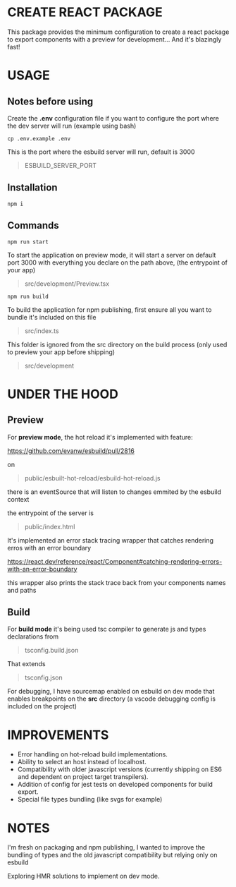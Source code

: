 # CREATE REACT PACKAGE

This package provides the minimum configuration to create a react package to export components with a preview for development... And it's blazingly fast!

# USAGE

## Notes before using

Create the **.env** configuration file if you want to configure the port where the dev server will run (example using bash)

    cp .env.example .env

This is the port where the esbuild server will run, default is 3000

> ESBUILD_SERVER_PORT

## Installation

    npm i

## Commands

    npm run start

To start the application on preview mode, it will start a server on default port 3000 with everything you declare on the path above, (the entrypoint of your app)

> src/development/Preview.tsx

    npm run build

To build the application for npm publishing, first ensure all you want to bundle it's included on this file

> src/index.ts

This folder is ignored from the src directory on the build process (only used to preview your app before shipping)

> src/development

# UNDER THE HOOD

## Preview

For **preview mode**, the hot reload it's implemented with feature:

https://github.com/evanw/esbuild/pull/2816

on

> public/esbuilt-hot-reload/esbuild-hot-reload.js

there is an eventSource that will listen to changes emmited by the esbuild context

the entrypoint of the server is

> public/index.html

It's implemented an error stack tracing wrapper that catches rendering erros with an error boundary

https://react.dev/reference/react/Component#catching-rendering-errors-with-an-error-boundary

this wrapper also prints the stack trace back from your components names and paths

## Build

For **build mode** it's being used tsc compiler to generate js and types declarations from

> tsconfig.build.json

That extends 

> tsconfig.json

For debugging, I have sourcemap enabled on esbuild on dev mode that enables breakpoints on the **src** directory (a vscode debugging config is included on the project)

# IMPROVEMENTS

- Error handling on hot-reload build implementations.
- Ability to select an host instead of localhost.
- Compatibility with older javascript versions (currently shipping on ES6 and dependent on project target transpilers).
- Addition of config for jest tests on developed components for build export.
- Special file types bundling (like svgs for example)
# NOTES

I'm fresh on packaging and npm publishing, I wanted to improve the bundling of types and the old javascript compatibility but relying only on esbuild

Exploring HMR solutions to implement on dev mode.
